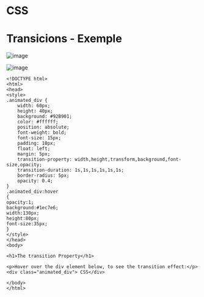 # CSS

# Transicions - Exemple

![image](https://user-images.githubusercontent.com/110727546/223174612-541213a4-209f-4d3f-90cc-6af089cb0fd3.png)

![image](https://user-images.githubusercontent.com/110727546/223174574-2b557c95-476c-4f97-addd-82f6aa6b4f01.png)

```
<!DOCTYPE html>
<html>
<head>
<style> 
.animated_div {
    width: 60px;
    height: 40px;
    background: #92B901;
    color: #ffffff;
    position: absolute;
    font-weight: bold;
    font-size: 15px;
    padding: 10px;
    float: left;
    margin: 5px;   
    transition-property: width,height,transform,background,font-size,opacity;
    transition-duration: 1s,1s,1s,1s,1s,1s;
    border-radius: 5px;
    opacity: 0.4;
}
.animated_div:hover
{
opacity:1;
background:#1ec7e6;
width:130px;
height:80px;
font-size:35px;
}
</style>
</head>
<body>

<h1>The transition Property</h1>

<p>Hover over the div element below, to see the transition effect:</p>
<div class="animated_div"> CSS</div>

</body>
</html>
```
